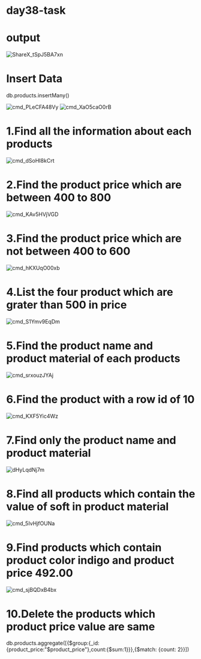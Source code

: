 # day38-task
# output
![ShareX_tSpJ5BA7xn](https://user-images.githubusercontent.com/91074732/146670055-4f20d01a-0ae8-4e4f-8a03-c66b08781afa.png)
# Insert Data
db.products.insertMany()

![cmd_PLeCFA48Vy](https://user-images.githubusercontent.com/91074732/146670210-229bed9b-4c88-4b10-bb8d-4140ddee42c8.png)
![cmd_XaO5caO0rB](https://user-images.githubusercontent.com/91074732/146670241-d728012c-1714-4377-8ddc-261da888eec3.png)

# 1.Find all the information about each products
![cmd_dSoHI8kCrt](https://user-images.githubusercontent.com/91074732/146670782-185d6e0b-f3d8-4f45-b211-f8096e91a72c.png)

# 2.Find the product price which are between 400 to 800
![cmd_KAv5HVjVGD](https://user-images.githubusercontent.com/91074732/146671119-aa988988-f4c6-4b83-844b-8072957a208e.png)

# 3.Find the product price which are not between 400 to 600
![cmd_hKXUqO00xb](https://user-images.githubusercontent.com/91074732/146679617-97b8612e-10e4-4deb-a43d-9df6e7259b9d.png)

# 4.List the four product which are grater than 500 in price 
![cmd_S1Ymv9EqDm](https://user-images.githubusercontent.com/91074732/146671637-041154a7-a3cb-4138-93c2-0f896cedad66.png)

# 5.Find the product name and product material of each products
![cmd_srxouzJYAj](https://user-images.githubusercontent.com/91074732/146671815-d8dedb86-4b12-400c-b888-d8edbbd6d432.png)

# 6.Find the product with a row id of 10
![cmd_KXF5Yic4Wz](https://user-images.githubusercontent.com/91074732/146676493-1763d862-8362-4fd7-b138-32941aad6ddd.png)

# 7.Find only the product name and product material
![dHyLqdNj7m](https://user-images.githubusercontent.com/91074732/146682922-ce9ac194-3aad-4c70-b5ad-152c75416431.png)

# 8.Find all products which contain the value of soft in product material
![cmd_5IvHjfOUNa](https://user-images.githubusercontent.com/91074732/146677697-95bc947f-7266-4625-bd38-62fc52db4ec9.png)

# 9.Find products which contain product color indigo  and product price 492.00
![cmd_sjBQDxB4bx](https://user-images.githubusercontent.com/91074732/146681376-18074e61-e62a-41d2-b0b9-2e1894be45b0.png)

# 10.Delete the products which product price value are same
db.products.aggregate([{$group:{_id:{product_price:"$product_price"},count:{$sum:1}}},{$match: {count: 2}}])



